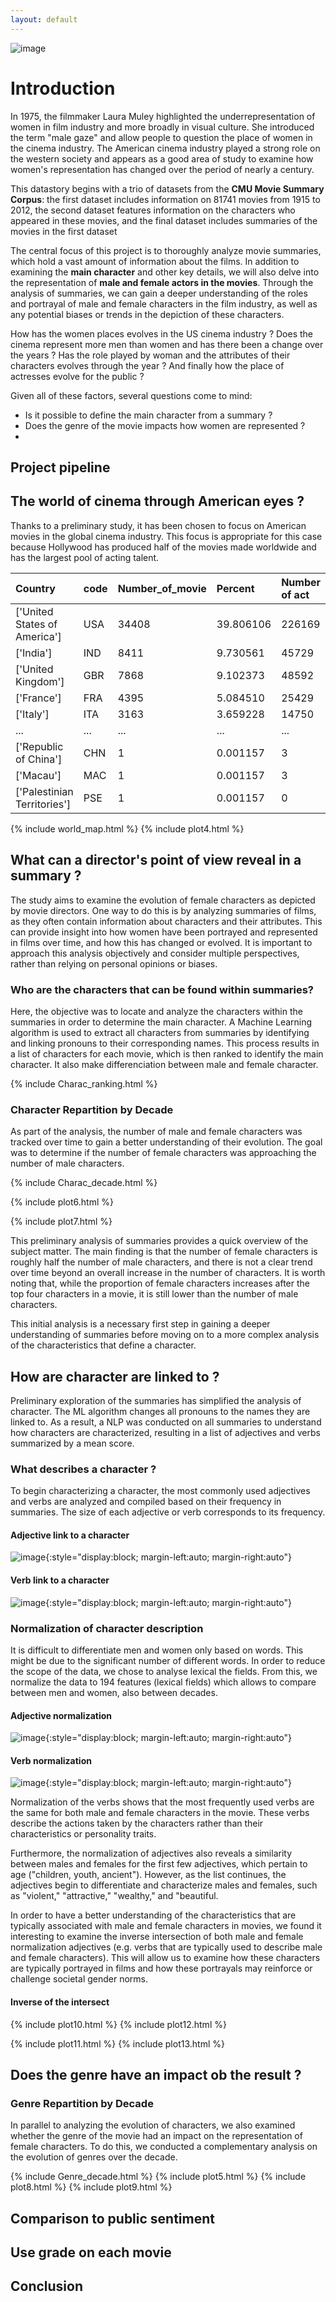 ```yaml
---
layout: default
---
```

![image](/output/Intro.jpg)

# Introduction

In 1975, the filmmaker Laura Muley highlighted the underrepresentation of women in film industry and more broadly in visual culture. She introduced the term "male gaze" and allow people to question the place of women in the cinema industry. The American cinema industry played a strong role on the western society and appears as a good area of study to examine how women's representation has changed over the period of nearly a century.

This datastory begins with a trio of datasets from the <strong>CMU Movie Summary Corpus</strong>: the first dataset includes information on 81741 movies from 1915 to 2012, the second dataset features information on the characters who appeared in these movies, and the final dataset includes summaries of the movies in the first dataset

The central focus of this project is to thoroughly analyze movie summaries, which hold a vast amount of information about the films. In addition to examining the <strong>main character</strong> and other key details, we will also delve into the representation of <strong>male and female actors in the movies</strong>. Through the analysis of summaries, we can gain a deeper understanding of the roles and portrayal of male and female characters in the film industry, as well as any potential biases or trends in the depiction of these characters.


How has the women places evolves in the US cinema industry ? Does the cinema represent more men than women and has there been a change over the years ? Has the role played by woman and the attributes of their characters evolves through the year ? And finally how the place of actresses evolve for the public ?

Given all of these factors, several questions come to mind:

* Is it possible to define the main character from a summary ?
* Does the genre of the movie impacts how women are represented ?
* 

## Project pipeline

## The world of cinema through American eyes ?

Thanks to a preliminary study, it has been chosen to focus on American movies in the global cinema industry. This focus is appropriate for this case because Hollywood has produced half of the movies made worldwide and has the largest pool of acting talent.

Country                      |	code |	Number_of_movie |	Percent | Number of act | Male acting | Female acting |
|:---------------------------|:------|:-----------------|:----------|:--------------|:------------|:--------------|	
['United States of America'] |	USA	 | 34408	        | 39.806106	| 226169        | 152713      | 73456         |
['India']                    |	IND  |	8411	        | 9.730561  | 45729         | 30024       | 15705         |	
['United Kingdom']           |	GBR  |	7868	        | 9.102373  | 48592         | 32837       | 16183         |
['France']                   |	FRA	 | 4395	            | 5.084510  | 25429         | 16183       | 9246          |	
['Italy']                    |	ITA	 | 3163	            | 3.659228	| 14750         | 9740        | 5010          |
...                          |	...	 | ...	            | ...	    | ...           | ...         | ...           |
['Republic of China']        |	CHN	 | 1	            | 0.001157  | 3             | 2           | 1             |
['Macau']                    |	MAC	 | 1	            | 0.001157	| 3             | 1           | 2             |
['Palestinian Territories']  |	PSE	 | 1	            | 0.001157	| 0             | 0           | 0             |


{% include world_map.html %}
{% include plot4.html %}<!--- Movie by decade--->
## What can a director's point of view reveal in a summary ?
The study aims to examine the evolution of female characters as depicted by movie directors. One way to do this is by analyzing summaries of films, as they often contain information about characters and their attributes. This can provide insight into how women have been portrayed and represented in films over time, and how this has changed or evolved. It is important to approach this analysis objectively and consider multiple perspectives, rather than relying on personal opinions or biases.

### Who are the characters that can be found within summaries?
Here, the objective was to locate and analyze the characters within the summaries in order to determine the main character. A Machine Learning algorithm is used to extract all characters from summaries by identifying and linking pronouns to their corresponding names. This process results in a list of characters for each movie, which is then ranked to identify the main character. It also make differenciation between male and female character.

{% include Charac_ranking.html %}

### Character Repartition by Decade
As part of the analysis, the number of male and female characters was tracked over time to gain a better understanding of their evolution. The goal was to determine if the number of female characters was approaching the number of male characters.

{% include Charac_decade.html %}

{% include plot6.html %}<!--- Number characters by decade --->

{% include plot7.html %}<!--- Weighting of male femal charac per decade --->

This preliminary analysis of summaries provides a quick overview of the subject matter. The main finding is that the number of female characters is roughly half the number of male characters, and there is not a clear trend over time beyond an overall increase in the number of characters. It is worth noting that, while the proportion of female characters increases after the top four characters in a movie, it is still lower than the number of male characters. 

This initial analysis is a necessary first step in gaining a deeper understanding of summaries before moving on to a more complex analysis of the characteristics that define a character.

## How are character are linked to ?

Preliminary exploration of the summaries has simplified the analysis of character. The ML algorithm changes all pronouns to the names they are linked to. As a result, a NLP was conducted on all summaries to understand how characters are characterized, resulting in a list of adjectives and verbs summarized by a mean score.

### What describes a character ?
To begin characterizing a character, the most commonly used adjectives and verbs are analyzed and compiled based on their frequency in summaries. The size of each adjective or verb corresponds to its frequency.

#### Adjective link to a character
![image](/output/MF_Adjective_decade.png){:style="display:block; margin-left:auto; margin-right:auto"}
#### Verb link to a character
![image](/output/MF_Verb_decade.png){:style="display:block; margin-left:auto; margin-right:auto"}

### Normalization of character description
It is difficult to differentiate men and women only based on words. This might be due to the significant number of different words. In order to reduce the scope of the data, we chose to analyse lexical the fields. From this, we normalize the data to 194 features (lexical fields) which allows to compare between men and women, also between decades.

#### Adjective normalization
![image](/output/Adj_frequency.png){:style="display:block; margin-left:auto; margin-right:auto"}
#### Verb normalization
![image](/output/Verbs_frequency.png){:style="display:block; margin-left:auto; margin-right:auto"}

Normalization of the verbs shows that the most frequently used verbs are the same for both male and female characters in the movie. These verbs describe the actions taken by the characters rather than their characteristics or personality traits.

Furthermore, the normalization of adjectives also reveals a similarity between males and females for the first few adjectives, which pertain to age ("children, youth, ancient"). However, as the list continues, the adjectives begin to differentiate and characterize males and females, such as "violent," "attractive," "wealthy," and "beautiful.

In order to have a better understanding of the characteristics that are typically associated with male and female characters in movies, we found it interesting to examine the inverse intersection of both male and female normalization adjectives (e.g. verbs that are typically used to describe male and female characters). This will allow us to examine how these characters are typically portrayed in films and how these portrayals may reinforce or challenge societal gender norms.
#### Inverse of the intersect
{% include plot10.html %}<!--- Male most used adj --->
{% include plot12.html %}<!--- Female most used adj --->


{% include plot11.html %}<!--- Male most used verb --->
{% include plot13.html %}<!--- Female most used verb --->

## Does the genre have an impact ob the result ?

### Genre Repartition by Decade
In parallel to analyzing the evolution of characters, we also examined whether the genre of the movie had an impact on the representation of female characters. To do this, we conducted a complementary analysis on the evolution of genres over the decade.

{% include Genre_decade.html %}
{% include plot5.html %}<!--- Number movies by genre and decade --->
{% include plot8.html %}<!--- Weighting of male female charac per genre --->
{% include plot9.html %}<!--- Weightin male femal charac per decade and genre --->
## Comparison to public sentiment 
## Use grade on each movie

## Conclusion




